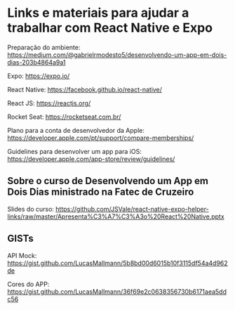 # Links e materiais para ajudar a trabalhar com React Native e Expo

Preparação do ambiente: https://medium.com/@gabrielrmodesto5/desenvolvendo-um-app-em-dois-dias-203b4864a9a1

Expo: https://expo.io/

React Native: https://facebook.github.io/react-native/

React JS: https://reactjs.org/

Rocket Seat: https://rocketseat.com.br/

Plano para a conta de desenvolvedor da Apple: https://developer.apple.com/pt/support/compare-memberships/

Guidelines para desenvolver um app para iOS: https://developer.apple.com/app-store/review/guidelines/

## Sobre o curso de **Desenvolvendo um App em Dois Dias** ministrado na Fatec de Cruzeiro

Slides do curso: https://github.com/JSVale/react-native-expo-helper-links/raw/master/Apresenta%C3%A7%C3%A3o%20React%20Native.pptx

## GISTs

API Mock: https://gist.github.com/LucasMallmann/5b8bd00d6015b10f3115df54a4d962de

Cores do APP: https://gist.github.com/LucasMallmann/36f69e2c0638356730b6171aea5ddc56

